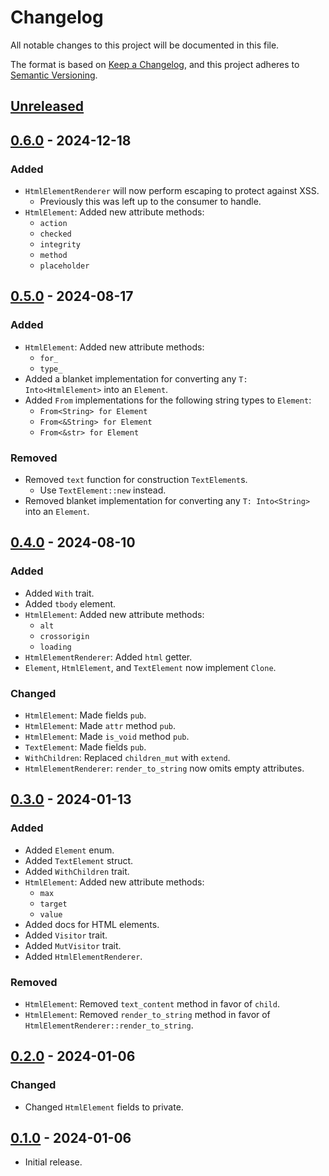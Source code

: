 # Changelog

All notable changes to this project will be documented in this file.

The format is based on [Keep a Changelog](https://keepachangelog.com/en/1.0.0/),
and this project adheres to [Semantic Versioning](https://semver.org/spec/v2.0.0.html).

## [Unreleased]

## [0.6.0] - 2024-12-18

### Added

- `HtmlElementRenderer` will now perform escaping to protect against XSS.
  - Previously this was left up to the consumer to handle.
- `HtmlElement`: Added new attribute methods:
  - `action`
  - `checked`
  - `integrity`
  - `method`
  - `placeholder`

## [0.5.0] - 2024-08-17

### Added

- `HtmlElement`: Added new attribute methods:
  - `for_`
  - `type_`
- Added a blanket implementation for converting any `T: Into<HtmlElement>` into an `Element`.
- Added `From` implementations for the following string types to `Element`:
  - `From<String> for Element`
  - `From<&String> for Element`
  - `From<&str> for Element`

### Removed

- Removed `text` function for construction `TextElement`s.
  - Use `TextElement::new` instead.
- Removed blanket implementation for converting any `T: Into<String>` into an `Element`.

## [0.4.0] - 2024-08-10

### Added

- Added `With` trait.
- Added `tbody` element.
- `HtmlElement`: Added new attribute methods:
  - `alt`
  - `crossorigin`
  - `loading`
- `HtmlElementRenderer`: Added `html` getter.
- `Element`, `HtmlElement`, and `TextElement` now implement `Clone`.

### Changed

- `HtmlElement`: Made fields `pub`.
- `HtmlElement`: Made `attr` method `pub`.
- `HtmlElement`: Made `is_void` method `pub`.
- `TextElement`: Made fields `pub`.
- `WithChildren`: Replaced `children_mut` with `extend`.
- `HtmlElementRenderer`: `render_to_string` now omits empty attributes.

## [0.3.0] - 2024-01-13

### Added

- Added `Element` enum.
- Added `TextElement` struct.
- Added `WithChildren` trait.
- `HtmlElement`: Added new attribute methods:
  - `max`
  - `target`
  - `value`
- Added docs for HTML elements.
- Added `Visitor` trait.
- Added `MutVisitor` trait.
- Added `HtmlElementRenderer`.

### Removed

- `HtmlElement`: Removed `text_content` method in favor of `child`.
- `HtmlElement`: Removed `render_to_string` method in favor of `HtmlElementRenderer::render_to_string`.

## [0.2.0] - 2024-01-06

### Changed

- Changed `HtmlElement` fields to private.

## [0.1.0] - 2024-01-06

- Initial release.

[unreleased]: https://github.com/maxdeviant/auk/compare/auk-v0.6.0...HEAD
[0.6.0]: https://github.com/maxdeviant/auk/compare/v0.5.0...auk-v0.6.0
[0.5.0]: https://github.com/maxdeviant/auk/compare/v0.4.0...v0.5.0
[0.4.0]: https://github.com/maxdeviant/auk/compare/v0.3.0...v0.4.0
[0.3.0]: https://github.com/maxdeviant/auk/compare/v0.2.0...v0.3.0
[0.2.0]: https://github.com/maxdeviant/auk/compare/v0.1.0...v0.2.0
[0.1.0]: https://github.com/maxdeviant/auk/releases/tag/v0.1.0
